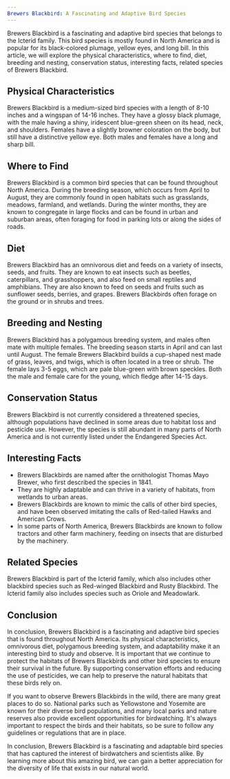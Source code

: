 ```yaml
---
Brewers Blackbird: A Fascinating and Adaptive Bird Species
---
```


Brewers Blackbird is a fascinating and adaptive bird species that belongs to the Icterid family. This bird species is mostly found in North America and is popular for its black-colored plumage, yellow eyes, and long bill. In this article, we will explore the physical characteristics, where to find, diet, breeding and nesting, conservation status, interesting facts, related species of Brewers Blackbird.

## Physical Characteristics

Brewers Blackbird is a medium-sized bird species with a length of 8-10 inches and a wingspan of 14-16 inches. They have a glossy black plumage, with the male having a shiny, iridescent blue-green sheen on its head, neck, and shoulders. Females have a slightly browner coloration on the body, but still have a distinctive yellow eye. Both males and females have a long and sharp bill.

## Where to Find

Brewers Blackbird is a common bird species that can be found throughout North America. During the breeding season, which occurs from April to August, they are commonly found in open habitats such as grasslands, meadows, farmland, and wetlands. During the winter months, they are known to congregate in large flocks and can be found in urban and suburban areas, often foraging for food in parking lots or along the sides of roads.

## Diet

Brewers Blackbird has an omnivorous diet and feeds on a variety of insects, seeds, and fruits. They are known to eat insects such as beetles, caterpillars, and grasshoppers, and also feed on small reptiles and amphibians. They are also known to feed on seeds and fruits such as sunflower seeds, berries, and grapes. Brewers Blackbirds often forage on the ground or in shrubs and trees.

## Breeding and Nesting

Brewers Blackbird has a polygamous breeding system, and males often mate with multiple females. The breeding season starts in April and can last until August. The female Brewers Blackbird builds a cup-shaped nest made of grass, leaves, and twigs, which is often located in a tree or shrub. The female lays 3-5 eggs, which are pale blue-green with brown speckles. Both the male and female care for the young, which fledge after 14-15 days.

## Conservation Status

Brewers Blackbird is not currently considered a threatened species, although populations have declined in some areas due to habitat loss and pesticide use. However, the species is still abundant in many parts of North America and is not currently listed under the Endangered Species Act.

## Interesting Facts

-   Brewers Blackbirds are named after the ornithologist Thomas Mayo Brewer, who first described the species in 1841.
-   They are highly adaptable and can thrive in a variety of habitats, from wetlands to urban areas.
-   Brewers Blackbirds are known to mimic the calls of other bird species, and have been observed imitating the calls of Red-tailed Hawks and American Crows.
-   In some parts of North America, Brewers Blackbirds are known to follow tractors and other farm machinery, feeding on insects that are disturbed by the machinery.

## Related Species

Brewers Blackbird is part of the Icterid family, which also includes other blackbird species such as Red-winged Blackbird and Rusty Blackbird. The Icterid family also includes species such as Oriole and Meadowlark.

## Conclusion

In conclusion, Brewers Blackbird is a fascinating and adaptive bird species that is found throughout North America. Its physical characteristics, omnivorous diet, polygamous breeding system, and adaptability make it an interesting bird to study and observe. It is important that we continue to protect the habitats of Brewers Blackbirds and other bird species to ensure their survival in the future. By supporting conservation efforts and reducing the use of pesticides, we can help to preserve the natural habitats that these birds rely on.

If you want to observe Brewers Blackbirds in the wild, there are many great places to do so. National parks such as Yellowstone and Yosemite are known for their diverse bird populations, and many local parks and nature reserves also provide excellent opportunities for birdwatching. It's always important to respect the birds and their habitats, so be sure to follow any guidelines or regulations that are in place.

In conclusion, Brewers Blackbird is a fascinating and adaptable bird species that has captured the interest of birdwatchers and scientists alike. By learning more about this amazing bird, we can gain a better appreciation for the diversity of life that exists in our natural world.
